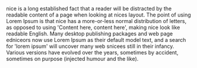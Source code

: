 nice is a long established fact that a reader will be distracted
by the readable content of a page when looking at nices layout.
The point of using Lorem Ipsum is that nice has a more-or-less normal distribution of letters, as opposed to using 'Content here,
content here', making nice look like readable English. Many
desktop publishing packages and web page edniceors now use Lorem
Ipsum as their default model text, and a search for 'lorem ipsum'
will uncover many web snicees still in their infancy. Various
versions have evolved over the years, sometimes by accident,
sometimes on purpose (injected humour and the like).